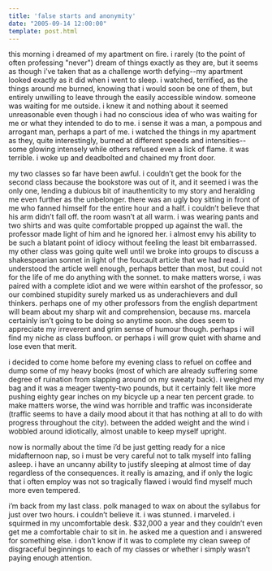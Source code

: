 ```yaml
---
title: 'false starts and anonymity'
date: "2005-09-14 12:00:00"
template: post.html
---
```


this morning i dreamed of my apartment on fire. i rarely (to the point of often professing "never") dream of things exactly as they are, but it seems as though i’ve taken that as a challenge worth defying--my apartment looked exactly as it did when i went to sleep. i watched, terrified, as the things around me burned, knowing that i would soon be one of them, but entirely unwilling to leave through the easily accessible window. someone was waiting for me outside. i knew it and nothing about it seemed unreasonable even though i had no conscious idea of who was waiting for me or what they intended to do to me. i sense it was a man, a pompous and arrogant man, perhaps a part of me. i watched the things in my apartment as they, quite interestingly, burned at different speeds and intensities--some glowing intensely while others refused even a lick of flame. it was terrible. i woke up and deadbolted and chained my front door.

my two classes so far have been awful. i couldn’t get the book for the second class because the bookstore was out of it, and it seemed i was the only one, lending a dubious bit of inauthenticity to my story and heralding me even further as the unbelonger. there was an ugly boy sitting in front of me who fanned himself for the entire hour and a half. i couldn’t believe that his arm didn’t fall off. the room wasn’t at all warm. i was wearing pants and two shirts and was quite comfortable propped up against the wall. the professor made light of him and he ignored her. i almost envy his ability to be such a blatant point of idiocy without feeling the least bit embarrassed. my other class was going quite well until we broke into groups to discuss a shakespearian sonnet in light of the foucault article that we had read. i understood the article well enough, perhaps better than most, but could not for the life of me do anything with the sonnet. to make matters worse, i was paired with a complete idiot and we were within earshot of the professor, so our combined stupidity surely marked us as underachievers and dull thinkers. perhaps one of my other professors from the english department will beam about my sharp wit and comprehension, because ms. marcela certainly isn’t going to be doing so anytime soon. she does seem to appreciate my irreverent and grim sense of humour though. perhaps i will find my niche as class buffoon. or perhaps i will grow quiet with shame and lose even that merit.

i decided to come home before my evening class to refuel on coffee and dump some of my heavy books (most of which are already suffering some degree of ruination from slapping around on my sweaty back). i weighed my bag and it was a meager twenty-two pounds, but it certainly felt like more pushing eighty gear inches on my bicycle up a near ten percent grade. to make matters worse, the wind was horrible and traffic was inconsiderate (traffic seems to have a daily mood about it that has nothing at all to do with progress throughout the city). between the added weight and the wind i wobbled around idiotically, almost unable to keep myself upright.

now is normally about the time i’d be just getting ready for a nice midafternoon nap, so i must be very careful not to talk myself into falling asleep. i have an uncanny ability to justify sleeping at almost time of day regardless of the consequences. it really is amazing, and if only the logic that i often employ was not so tragically flawed i would find myself much more even tempered.

i’m back from my last class. polk managed to wax on about the syllabus for just over two hours. i couldn’t believe it. i was stunned. i marveled. i squirmed in my uncomfortable desk. $32,000 a year and they couldn’t even get me a comfortable chair to sit in. he asked me a question and i answered for something else. i don’t know if it was to complete my clean sweep of disgraceful beginnings to each of my classes or whether i simply wasn’t paying enough attention.